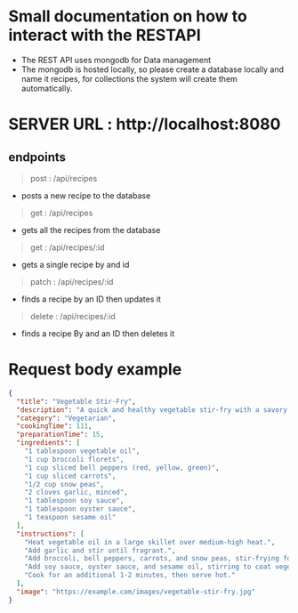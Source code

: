 # Small documentation on how to interact with the RESTAPI

- The REST API uses mongodb for Data management
- The mongodb is hosted locally, so please create a database locally and name it recipes, for collections the system will create them automatically.

# SERVER URL : http://localhost:8080
## endpoints
> post : /api/recipes
- posts a new recipe to the database
> get : /api/recipes
- gets all the recipes from the database
> get : /api/recipes/:id
- gets a single recipe by and id
> patch : /api/recipes/:id
- finds a recipe by an ID then updates it
> delete : /api/recipes/:id
- finds a recipe By and an ID then deletes it

# Request body example

```json
{
  "title": "Vegetable Stir-Fry",
  "description": "A quick and healthy vegetable stir-fry with a savory sauce.",
  "category": "Vegetarian",
  "cookingTime": 111,
  "preparationTime": 15,
  "ingredients": [
    "1 tablespoon vegetable oil",
    "1 cup broccoli florets",
    "1 cup sliced bell peppers (red, yellow, green)",
    "1 cup sliced carrots",
    "1/2 cup snow peas",
    "2 cloves garlic, minced",
    "1 tablespoon soy sauce",
    "1 tablespoon oyster sauce",
    "1 teaspoon sesame oil"
  ],
  "instructions": [
    "Heat vegetable oil in a large skillet over medium-high heat.",
    "Add garlic and stir until fragrant.",
    "Add broccoli, bell peppers, carrots, and snow peas, stir-frying for 5-7 minutes until vegetables are tender-crisp.",
    "Add soy sauce, oyster sauce, and sesame oil, stirring to coat vegetables evenly.",
    "Cook for an additional 1-2 minutes, then serve hot."
  ],
  "image": "https://example.com/images/vegetable-stir-fry.jpg"
}
